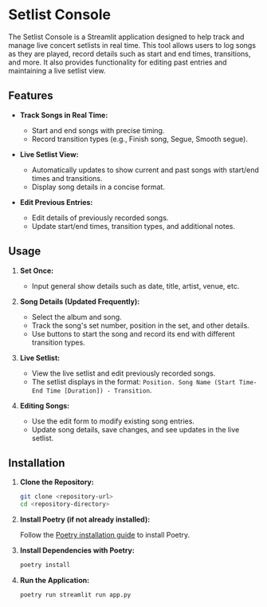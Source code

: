 # Setlist Console

The Setlist Console is a Streamlit application designed to help track and manage live concert setlists in real time. This tool allows users to log songs as they are played, record details such as start and end times, transitions, and more. It also provides functionality for editing past entries and maintaining a live setlist view.

## Features

- **Track Songs in Real Time:**
  - Start and end songs with precise timing.
  - Record transition types (e.g., Finish song, Segue, Smooth segue).

- **Live Setlist View:**
  - Automatically updates to show current and past songs with start/end times and transitions.
  - Display song details in a concise format.

- **Edit Previous Entries:**
  - Edit details of previously recorded songs.
  - Update start/end times, transition types, and additional notes.

## Usage

1. **Set Once:**
   - Input general show details such as date, title, artist, venue, etc.

2. **Song Details (Updated Frequently):**
   - Select the album and song.
   - Track the song's set number, position in the set, and other details.
   - Use buttons to start the song and record its end with different transition types.

3. **Live Setlist:**
   - View the live setlist and edit previously recorded songs.
   - The setlist displays in the format: `Position. Song Name (Start Time-End Time [Duration]) - Transition`.

4. **Editing Songs:**
   - Use the edit form to modify existing song entries.
   - Update song details, save changes, and see updates in the live setlist.

## Installation

1. **Clone the Repository:**

   ```sh
   git clone <repository-url>
   cd <repository-directory>
   ```
2. **Install Poetry (if not already installed):**

	Follow the [Poetry installation guide](https://python-poetry.org/docs/#installation) to install Poetry.

3. **Install Dependencies with Poetry:**

	```sh
	poetry install
	```
	
4. **Run the Application:**

	```sh
	poetry run streamlit run app.py
	```
